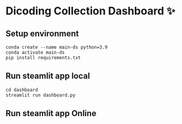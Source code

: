 
# Dicoding Collection Dashboard ✨

## Setup environment
```
conda create --name main-ds python=3.9
conda activate main-ds
pip install requirements.txt
```

## Run steamlit app local
```
cd dashboard
streamlit run dashboard.py
```

## Run steamlit app Online
```

```
